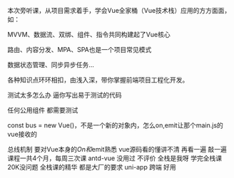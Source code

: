 本次旁听课，从项目需求着手，学会Vue全家桶（Vue技术栈）应用的方方面面，如：

MVVM、数据流、双绑、组件、指令共同构建起了Vue核心

路由、内容分发、MPA、SPA也是一个项目常见模式

数据状态管理、同步异步任务…

各种知识点环环相扣，由浅入深，带你掌握前端项目工程化开发。

测试太多怎么办 逼你写出易于测试的代码

任何公用组件 都需要测试

const bus = new Vue()，不是一个新的对象内，怎么on,emit让那个main.js的vue接收的

总线机制
要对Vue本身的$On和$emit熟悉
vue源码看的懂讲不清
再看一遍
敲一遍
课程一共4个月，每周三次课
antd-vue 没用过 不评价
全栈是我呀
学完全栈课 20K没问题
全栈课的精华 都是大厂的要求
uni-app 跨端 好用

